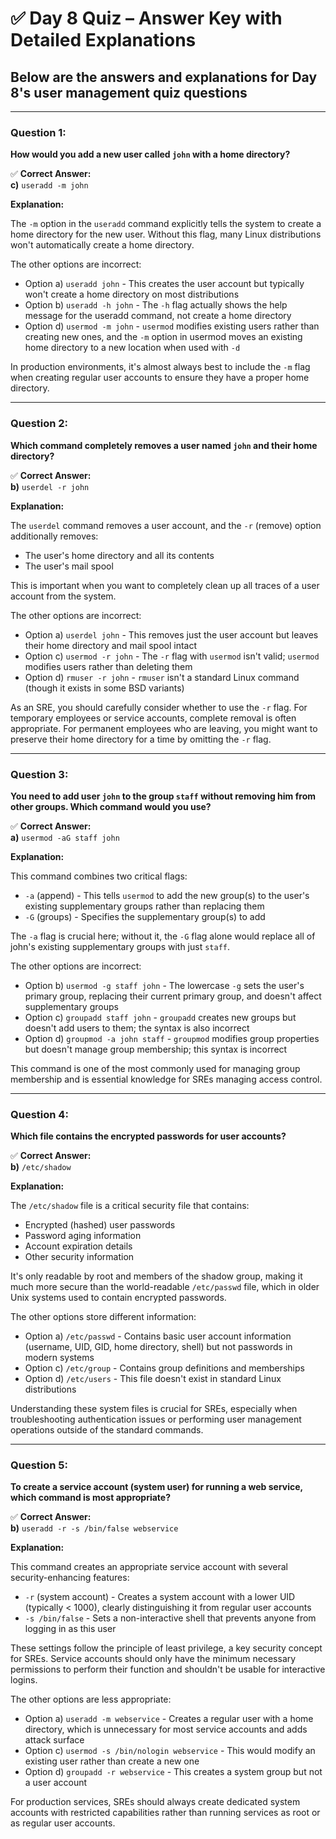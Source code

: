 # ✅ **Day 8 Quiz – Answer Key with Detailed Explanations**

## Below are the answers and explanations for Day 8's user management quiz questions

---

### **Question 1:**  

**How would you add a new user called `john` with a home directory?**

✅ **Correct Answer:**  
**c)** `useradd -m john`

**Explanation:**  

The `-m` option in the `useradd` command explicitly tells the system to create a home directory for the new user. Without this flag, many Linux distributions won't automatically create a home directory.

The other options are incorrect:

- Option a) `useradd john` - This creates the user account but typically won't create a home directory on most distributions
- Option b) `useradd -h john` - The `-h` flag actually shows the help message for the useradd command, not create a home directory
- Option d) `usermod -m john` - `usermod` modifies existing users rather than creating new ones, and the `-m` option in usermod moves an existing home directory to a new location when used with `-d`

In production environments, it's almost always best to include the `-m` flag when creating regular user accounts to ensure they have a proper home directory.

---

### **Question 2:**  

**Which command completely removes a user named `john` and their home directory?**

✅ **Correct Answer:**  
**b)** `userdel -r john`

**Explanation:**  

The `userdel` command removes a user account, and the `-r` (remove) option additionally removes:

- The user's home directory and all its contents
- The user's mail spool

This is important when you want to completely clean up all traces of a user account from the system.

The other options are incorrect:

- Option a) `userdel john` - This removes just the user account but leaves their home directory and mail spool intact
- Option c) `usermod -r john` - The `-r` flag with `usermod` isn't valid; `usermod` modifies users rather than deleting them
- Option d) `rmuser -r john` - `rmuser` isn't a standard Linux command (though it exists in some BSD variants)

As an SRE, you should carefully consider whether to use the `-r` flag. For temporary employees or service accounts, complete removal is often appropriate. For permanent employees who are leaving, you might want to preserve their home directory for a time by omitting the `-r` flag.

---

### **Question 3:**  

**You need to add user `john` to the group `staff` without removing him from other groups. Which command would you use?**

✅ **Correct Answer:**  
**a)** `usermod -aG staff john`

**Explanation:**  

This command combines two critical flags:

- `-a` (append) - This tells `usermod` to add the new group(s) to the user's existing supplementary groups rather than replacing them
- `-G` (groups) - Specifies the supplementary group(s) to add

The `-a` flag is crucial here; without it, the `-G` flag alone would replace all of john's existing supplementary groups with just `staff`.

The other options are incorrect:

- Option b) `usermod -g staff john` - The lowercase `-g` sets the user's primary group, replacing their current primary group, and doesn't affect supplementary groups
- Option c) `groupadd staff john` - `groupadd` creates new groups but doesn't add users to them; the syntax is also incorrect
- Option d) `groupmod -a john staff` - `groupmod` modifies group properties but doesn't manage group membership; this syntax is incorrect

This command is one of the most commonly used for managing group membership and is essential knowledge for SREs managing access control.

---

### **Question 4:**  

**Which file contains the encrypted passwords for user accounts?**

✅ **Correct Answer:**  
**b)** `/etc/shadow`

**Explanation:**  

The `/etc/shadow` file is a critical security file that contains:

- Encrypted (hashed) user passwords
- Password aging information
- Account expiration details
- Other security information

It's only readable by root and members of the shadow group, making it much more secure than the world-readable `/etc/passwd` file, which in older Unix systems used to contain encrypted passwords.

The other options store different information:

- Option a) `/etc/passwd` - Contains basic user account information (username, UID, GID, home directory, shell) but not passwords in modern systems
- Option c) `/etc/group` - Contains group definitions and memberships
- Option d) `/etc/users` - This file doesn't exist in standard Linux distributions

Understanding these system files is crucial for SREs, especially when troubleshooting authentication issues or performing user management operations outside of the standard commands.

---

### **Question 5:**  

**To create a service account (system user) for running a web service, which command is most appropriate?**

✅ **Correct Answer:**  
**b)** `useradd -r -s /bin/false webservice`

**Explanation:**  

This command creates an appropriate service account with several security-enhancing features:

- `-r` (system account) - Creates a system account with a lower UID (typically < 1000), clearly distinguishing it from regular user accounts
- `-s /bin/false` - Sets a non-interactive shell that prevents anyone from logging in as this user

These settings follow the principle of least privilege, a key security concept for SREs. Service accounts should only have the minimum necessary permissions to perform their function and shouldn't be usable for interactive logins.

The other options are less appropriate:

- Option a) `useradd -m webservice` - Creates a regular user with a home directory, which is unnecessary for most service accounts and adds attack surface
- Option c) `usermod -s /bin/nologin webservice` - This would modify an existing user rather than create a new one
- Option d) `groupadd -r webservice` - This creates a system group but not a user account

For production services, SREs should always create dedicated system accounts with restricted capabilities rather than running services as root or as regular user accounts.
